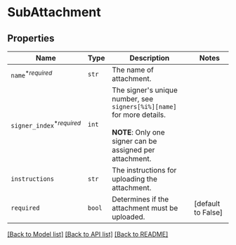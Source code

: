 # SubAttachment



## Properties

| Name | Type | Description | Notes |
| ---- | ---- | ----------- | ----- |
| `name`<sup>*_required_</sup> | ```str``` |  The name of attachment.  |  |
| `signer_index`<sup>*_required_</sup> | ```int``` |  The signer&#39;s unique number, see `signers[%i%][name]` for more details.<br><br>**NOTE**: Only one signer can be assigned per attachment.  |  |
| `instructions` | ```str``` |  The instructions for uploading the attachment.  |  |
| `required` | ```bool``` |  Determines if the attachment must be uploaded.  |  [default to False] |


[[Back to Model list]](../README.md#documentation-for-models) [[Back to API list]](../README.md#documentation-for-api-endpoints) [[Back to README]](../README.md)


